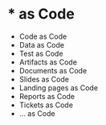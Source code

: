 # * as Code

* <!-- .element: class="fragment" --> Code as Code
* <!-- .element: class="fragment" --> Data as Code
* <!-- .element: class="fragment" --> Test as Code
* <!-- .element: class="fragment" --> Artifacts as Code
* <!-- .element: class="fragment" --> Documents as Code
* <!-- .element: class="fragment" --> Slides as Code
* <!-- .element: class="fragment" --> Landing pages as Code
* <!-- .element: class="fragment" --> Reports as Code
* <!-- .element: class="fragment" --> Tickets as Code
* <!-- .element: class="fragment" --> ... as Code
